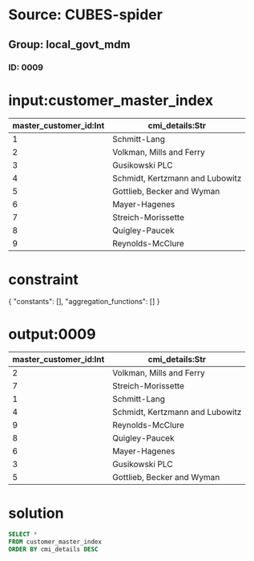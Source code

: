 # Source: CUBES-spider
## Group: local_govt_mdm
### ID: 0009

# input:customer_master_index

| master_customer_id:Int | cmi_details:Str |
|---|---|
| 1 | Schmitt-Lang |
| 2 | Volkman, Mills and Ferry |
| 3 | Gusikowski PLC |
| 4 | Schmidt, Kertzmann and Lubowitz |
| 5 | Gottlieb, Becker and Wyman |
| 6 | Mayer-Hagenes |
| 7 | Streich-Morissette |
| 8 | Quigley-Paucek |
| 9 | Reynolds-McClure |

# constraint

{
  "constants": [],
  "aggregation_functions": []
}

# output:0009

| master_customer_id:Int | cmi_details:Str |
|---|---|
| 2 | Volkman, Mills and Ferry |
| 7 | Streich-Morissette |
| 1 | Schmitt-Lang |
| 4 | Schmidt, Kertzmann and Lubowitz |
| 9 | Reynolds-McClure |
| 8 | Quigley-Paucek |
| 6 | Mayer-Hagenes |
| 3 | Gusikowski PLC |
| 5 | Gottlieb, Becker and Wyman |

# solution

```sql
SELECT *
FROM customer_master_index
ORDER BY cmi_details DESC
```
